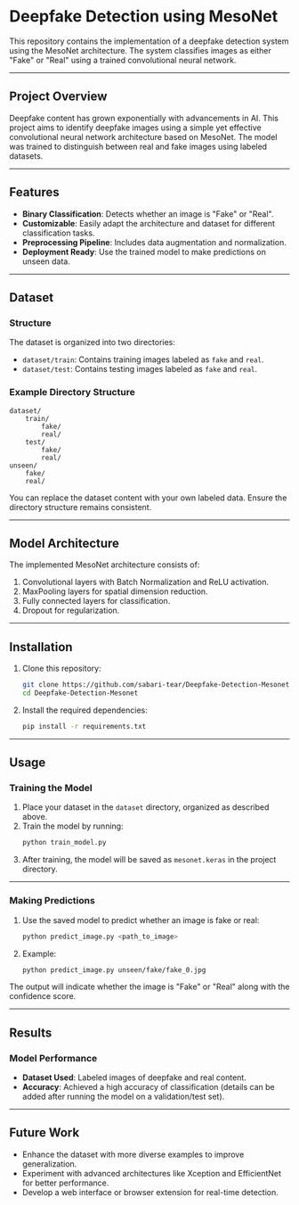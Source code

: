 
# Deepfake Detection using MesoNet

This repository contains the implementation of a deepfake detection system using the MesoNet architecture. The system classifies images as either "Fake" or "Real" using a trained convolutional neural network.

---

## Project Overview

Deepfake content has grown exponentially with advancements in AI. This project aims to identify deepfake images using a simple yet effective convolutional neural network architecture based on MesoNet. The model was trained to distinguish between real and fake images using labeled datasets.

---

## Features
- **Binary Classification**: Detects whether an image is "Fake" or "Real".
- **Customizable**: Easily adapt the architecture and dataset for different classification tasks.
- **Preprocessing Pipeline**: Includes data augmentation and normalization.
- **Deployment Ready**: Use the trained model to make predictions on unseen data.

---

## Dataset

### Structure
The dataset is organized into two directories:
- `dataset/train`: Contains training images labeled as `fake` and `real`.
- `dataset/test`: Contains testing images labeled as `fake` and `real`.

### Example Directory Structure
```
dataset/
    train/
        fake/
        real/
    test/
        fake/
        real/
unseen/
    fake/
    real/
```

You can replace the dataset content with your own labeled data. Ensure the directory structure remains consistent.

---

## Model Architecture

The implemented MesoNet architecture consists of:
1. Convolutional layers with Batch Normalization and ReLU activation.
2. MaxPooling layers for spatial dimension reduction.
3. Fully connected layers for classification.
4. Dropout for regularization.

---

## Installation

1. Clone this repository:
   ```bash
   git clone https://github.com/sabari-tear/Deepfake-Detection-Mesonet.git
   cd Deepfake-Detection-Mesonet
   ```
2. Install the required dependencies:
   ```bash
   pip install -r requirements.txt
   ```

---

## Usage

### Training the Model

1. Place your dataset in the `dataset` directory, organized as described above.
2. Train the model by running:
   ```bash
   python train_model.py
   ```
3. After training, the model will be saved as `mesonet.keras` in the project directory.

---

### Making Predictions

1. Use the saved model to predict whether an image is fake or real:
   ```bash
   python predict_image.py <path_to_image>
   ```
2. Example:
   ```bash
   python predict_image.py unseen/fake/fake_0.jpg
   ```

The output will indicate whether the image is "Fake" or "Real" along with the confidence score.

---

## Results

### Model Performance
- **Dataset Used**: Labeled images of deepfake and real content.
- **Accuracy**: Achieved a high accuracy of classification (details can be added after running the model on a validation/test set).

---

## Future Work

- Enhance the dataset with more diverse examples to improve generalization.
- Experiment with advanced architectures like Xception and EfficientNet for better performance.
- Develop a web interface or browser extension for real-time detection.
